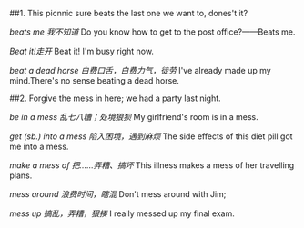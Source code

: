##1. This picnnic sure beats the last one we want to, dones't it?

*beats me 我不知道*
 Do you know how to get to the post office?——Beats me.

*Beat it!走开*
Beat it! I'm busy right now.

*beat a dead horse 白费口舌，白费力气，徒劳*
 I've already made up my mind.There's no sense beating a dead horse.

##2. Forgive the mess in here; we had a party last night.

*be in a mess 乱七八糟；处境狼狈*
My girlfriend's room is in a mess.

*get (sb.) into a mess 陷入困境，遇到麻烦*
The side effects of this diet pill got me into a mess.

*make a mess of 把……弄糟、搞坏*
This illness makes a mess of her travelling plans.

*mess around 浪费时间，瞎混*
Don't mess around with Jim;

*mess up 搞乱，弄糟，狠揍*
I really messed up my final exam.
